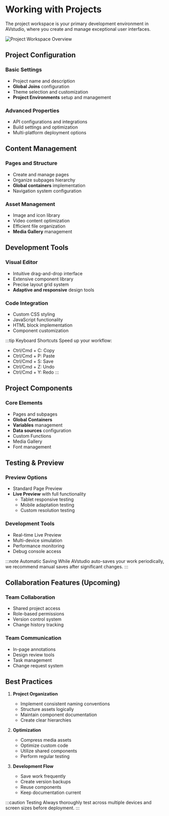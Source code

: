 # Working with Projects

The project workspace is your primary development environment in AVstudio, where you create and manage exceptional user interfaces.

![Project Workspace Overview](./img/working-with-project.png)

## Project Configuration

### Basic Settings
- Project name and description
- **Global Joins** configuration
- Theme selection and customization
- **Project Environments** setup and management

### Advanced Properties
- API configurations and integrations
- Build settings and optimization
- Multi-platform deployment options

## Content Management

### Pages and Structure
- Create and manage pages
- Organize subpages hierarchy
- **Global containers** implementation
- Navigation system configuration

### Asset Management
- Image and icon library
- Video content optimization
- Efficient file organization
- **Media Gallery** management

## Development Tools

### Visual Editor
- Intuitive drag-and-drop interface
- Extensive component library
- Precise layout grid system
- **Adaptive and responsive** design tools

### Code Integration
- Custom CSS styling
- JavaScript functionality
- HTML block implementation
- Component customization

:::tip Keyboard Shortcuts
Speed up your workflow:
- Ctrl/Cmd + C: Copy
- Ctrl/Cmd + P: Paste
- Ctrl/Cmd + S: Save
- Ctrl/Cmd + Z: Undo
- Ctrl/Cmd + Y: Redo
:::

## Project Components

### Core Elements
- Pages and subpages
- **Global Containers**
- **Variables** management
- **Data sources** configuration
- Custom Functions
- Media Gallery
- Font management

## Testing & Preview

### Preview Options
- Standard Page Preview
- **Live Preview** with full functionality
  - Tablet responsive testing
  - Mobile adaptation testing
  - Custom resolution testing

### Development Tools
- Real-time Live Preview
- Multi-device simulation
- Performance monitoring
- Debug console access

:::note Automatic Saving
While AVstudio auto-saves your work periodically, we recommend manual saves after significant changes.
:::

## Collaboration Features (Upcoming)

### Team Collaboration
- Shared project access
- Role-based permissions
- Version control system
- Change history tracking

### Team Communication
- In-page annotations
- Design review tools
- Task management
- Change request system

## Best Practices

1. **Project Organization**
   - Implement consistent naming conventions
   - Structure assets logically
   - Maintain component documentation
   - Create clear hierarchies

2. **Optimization**
   - Compress media assets
   - Optimize custom code
   - Utilize shared components
   - Perform regular testing

3. **Development Flow**
   - Save work frequently
   - Create version backups
   - Reuse components
   - Keep documentation current

:::caution Testing
Always thoroughly test across multiple devices and screen sizes before deployment.
:::